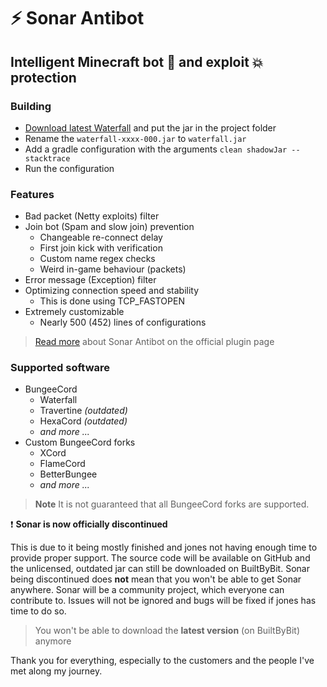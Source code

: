 # ⚡ Sonar Antibot

## Intelligent Minecraft bot :wrench: and exploit :boom: protection

### Building

* [Download latest Waterfall](https://papermc.io/downloads#Waterfall) and put the jar in the project folder
* Rename the `waterfall-xxxx-000.jar` to `waterfall.jar`
* Add a gradle configuration with the arguments `clean shadowJar --stacktrace`
* Run the configuration

### Features
* Bad packet (Netty exploits) filter
* Join bot (Spam and slow join) prevention
  * Changeable re-connect delay
  * First join kick with verification
  * Custom name regex checks
  * Weird in-game behaviour (packets)
* Error message (Exception) filter
* Optimizing connection speed and stability
  * This is done using TCP_FASTOPEN
* Extremely customizable
  * Nearly 500 (452) lines of configurations

> [Read more](https://builtbybit.com/resources/23353/) about Sonar Antibot on the official plugin page

### Supported software
* BungeeCord
  * Waterfall
  * Travertine _(outdated)_
  * HexaCord _(outdated)_
  * _and more ..._
* Custom BungeeCord forks
  * XCord
  * FlameCord
  * BetterBungee
  * _and more ..._

> **Note** It is not guaranteed that all BungeeCord forks are supported.

:heavy_exclamation_mark: **Sonar is now officially discontinued**

This is due to it being mostly finished and jones not having enough time to provide proper support.
The source code will be available on GitHub and the unlicensed, outdated jar can still be downloaded on BuiltByBit.
Sonar being discontinued does **not** mean that you won't be able to get Sonar anywhere.
Sonar will be a community project, which everyone can contribute to.
Issues will not be ignored and bugs will be fixed if jones has time to do so.

> You won't be able to download the **latest version** (on BuiltByBit) anymore

Thank you for everything, especially to the customers and the people I've met along my journey.
